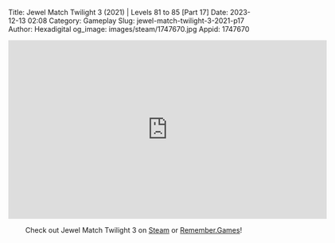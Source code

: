 Title: Jewel Match Twilight 3 (2021) | Levels 81 to 85 [Part 17]
Date: 2023-12-13 02:08
Category: Gameplay
Slug: jewel-match-twilight-3-2021-p17
Author: Hexadigital
og_image: images/steam/1747670.jpg
Appid: 1747670

<center><iframe src="https://www.youtube.com/embed/7pEM2xZjh1A?feature=oembed" allow="accelerometer; autoplay; encrypted-media; gyroscope; picture-in-picture" width="640" height="360" frameborder="0"></iframe>

Check out Jewel Match Twilight 3 on [Steam](https://store.steampowered.com/app/1747670/?curator_clanid=34633900) or [Remember.Games](https://remember.games/game/8084/jewel-match-twilight-3/)!</center>